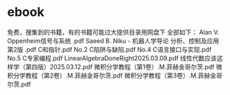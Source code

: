 # ebook
免费，搜集到的书籍，有的书籍可能过大提供目录用网盘下
全部如下：
Alan V. Oppenheim信号与系统 .pdf
Saeed B. Niku - 机器人学导论 分析、控制及应用 第2版 .pdf
C和指针.pdf
No.2 C陷阱与缺陷.pdf
No.4 C语言接口与实现.pdf
No.5 C专家编程.pdf
LinearAlgebraDoneRight2025.03.09.pdf
线性代数应该这样学（第四版）2025.03.12.pdf
微积分学教程（第1卷）.М.菲赫金哥尔茨.pdf
微积分学教程（第2卷）.M.菲赫金哥尔茨.pdf
微积分学教程（第3卷）.М.菲赫金哥尔茨.pdf

